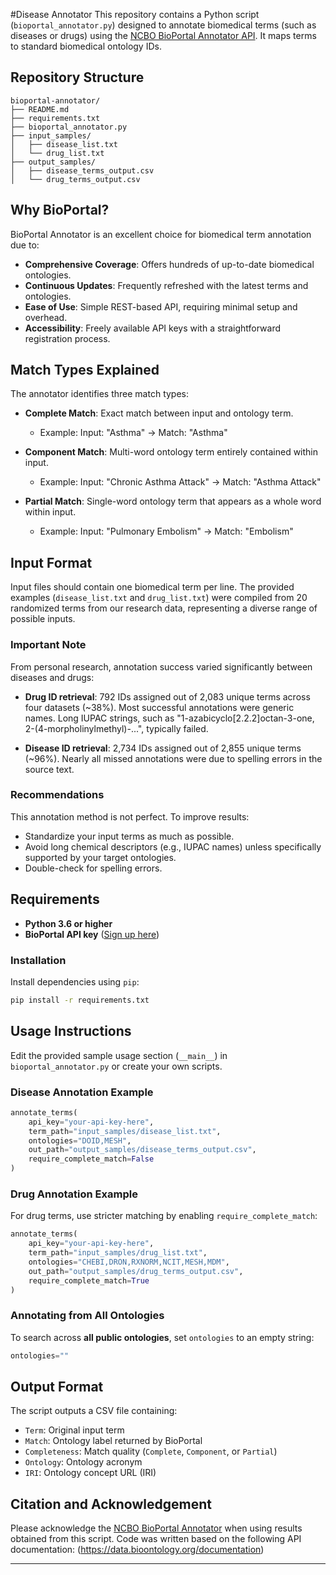 #Disease Annotator
This repository contains a Python script (`bioportal_annotator.py`) designed to annotate biomedical terms (such as diseases or drugs) using the [NCBO BioPortal Annotator API](https://bioportal.bioontology.org/annotator). It maps terms to standard biomedical ontology IDs.

## Repository Structure

```
bioportal-annotator/
├── README.md
├── requirements.txt
├── bioportal_annotator.py
├── input_samples/
│   ├── disease_list.txt
│   └── drug_list.txt
├── output_samples/
│   ├── disease_terms_output.csv
│   └── drug_terms_output.csv
```

## Why BioPortal?

BioPortal Annotator is an excellent choice for biomedical term annotation due to:

* **Comprehensive Coverage**: Offers hundreds of up-to-date biomedical ontologies.
* **Continuous Updates**: Frequently refreshed with the latest terms and ontologies.
* **Ease of Use**: Simple REST-based API, requiring minimal setup and overhead.
* **Accessibility**: Freely available API keys with a straightforward registration process.

## Match Types Explained

The annotator identifies three match types:

* **Complete Match**: Exact match between input and ontology term.

  * Example: Input: "Asthma" → Match: "Asthma"

* **Component Match**: Multi-word ontology term entirely contained within input.

  * Example: Input: "Chronic Asthma Attack" → Match: "Asthma Attack"

* **Partial Match**: Single-word ontology term that appears as a whole word within input.

  * Example: Input: "Pulmonary Embolism" → Match: "Embolism"

## Input Format

Input files should contain one biomedical term per line. The provided examples (`disease_list.txt` and `drug_list.txt`) were compiled from 20 randomized terms from our research data, representing a diverse range of possible inputs.

### Important Note

From personal research, annotation success varied significantly between diseases and drugs:

* **Drug ID retrieval**: 792 IDs assigned out of 2,083 unique terms across four datasets (\~38%). Most successful annotations were generic names. Long IUPAC strings, such as "1-azabicyclo\[2.2.2]octan-3-one, 2-(4-morpholinylmethyl)-...", typically failed.

* **Disease ID retrieval**: 2,734 IDs assigned out of 2,855 unique terms (\~96%). Nearly all missed annotations were due to spelling errors in the source text.

### Recommendations

This annotation method is not perfect. To improve results:

* Standardize your input terms as much as possible.
* Avoid long chemical descriptors (e.g., IUPAC names) unless specifically supported by your target ontologies.
* Double-check for spelling errors.

## Requirements

* **Python 3.6 or higher**
* **BioPortal API key** ([Sign up here](https://bioportal.bioontology.org/accounts/new))

### Installation

Install dependencies using `pip`:

```bash
pip install -r requirements.txt
```

## Usage Instructions

Edit the provided sample usage section (`__main__`) in `bioportal_annotator.py` or create your own scripts.

### Disease Annotation Example

```python
annotate_terms(
    api_key="your-api-key-here",
    term_path="input_samples/disease_list.txt",
    ontologies="DOID,MESH",
    out_path="output_samples/disease_terms_output.csv",
    require_complete_match=False
)
```

### Drug Annotation Example

For drug terms, use stricter matching by enabling `require_complete_match`:

```python
annotate_terms(
    api_key="your-api-key-here",
    term_path="input_samples/drug_list.txt",
    ontologies="CHEBI,DRON,RXNORM,NCIT,MESH,MDM",
    out_path="output_samples/drug_terms_output.csv",
    require_complete_match=True
)
```

### Annotating from All Ontologies

To search across **all public ontologies**, set `ontologies` to an empty string:

```python
ontologies=""
```

## Output Format

The script outputs a CSV file containing:

* `Term`: Original input term
* `Match`: Ontology label returned by BioPortal
* `Completeness`: Match quality (`Complete`, `Component`, or `Partial`)
* `Ontology`: Ontology acronym
* `IRI`: Ontology concept URL (IRI)

## Citation and Acknowledgement

Please acknowledge the [NCBO BioPortal Annotator](https://bioportal.bioontology.org) when using results obtained from this script. Code was written based on the following API documentation: (https://data.bioontology.org/documentation)

---
